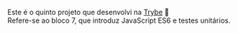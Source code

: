 Este é o quinto projeto que desenvolvi na [Trybe](https://www.betrybe.com/) :rocket: <br>
Refere-se ao bloco 7, que introduz JavaScript ES6 e testes unitários.
